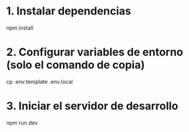 # 1. Instalar dependencias

npm install

# 2. Configurar variables de entorno (solo el comando de copia)

cp .env.template .env.local

# 3. Iniciar el servidor de desarrollo

npm run dev
